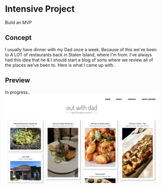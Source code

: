 # Intensive Project
Build an MVP

## Concept
I usually have dinner with my Dad once a week. Because of this we've been to A LOT of restaurants back in Staten Island, where I'm from. I've always had this idea that he & I should start a blog of sorts where we review all of the places we've been to. Here is what I came up with..

## Preview
In progress..
![screenshot](current.png)
